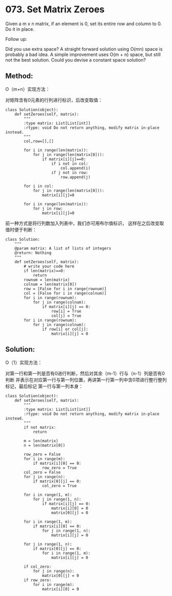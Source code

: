 # 073. Set Matrix Zeroes

Given a m x n matrix, if an element is 0, set its entire row and column to 0. Do it in place.


Follow up:

Did you use extra space?
A straight forward solution using O(mn) space is probably a bad idea.
A simple improvement uses O(m + n) space, but still not the best solution.
Could you devise a constant space solution?

## Method:
O（m+n）实现方法：

对矩阵含有0元素的行列进行标识，后改变取值：

    class Solution(object):
        def setZeroes(self, matrix):
            """
            :type matrix: List[List[int]]
            :rtype: void Do not return anything, modify matrix in-place instead.
            """
            col,row=[],[]
                    
            for i in range(len(matrix)):
                for j in range(len(matrix[0])):
                    if matrix[i][j]==0:
                        if i not in col:
                            col.append(i)
                        if j not in row:
                            row.append(j)
    
            for i in col:
                for j in range(len(matrix[0])):
                    matrix[i][j]=0
                    
            for i in range(len(matrix)):
                for j in row:
                    matrix[i][j]=0

前一种方式是将行列数加入列表中，我们亦可用布尔值标识，
这样在之后改变取值时便于判断：

    class Solution:
        """
        @param matrix: A list of lists of integers
        @return: Nothing
        """
        def setZeroes(self, matrix):
            # write your code here
            if len(matrix)==0:
                return
            rownum = len(matrix)
            colnum = len(matrix[0])
            row = [False for i in range(rownum)]
            col = [False for i in range(colnum)]
            for i in range(rownum):
                for j in range(colnum):
                    if matrix[i][j] == 0:
                        row[i] = True
                        col[j] = True
            for i in range(rownum):
                for j in range(colnum):
                    if row[i] or col[j]:
                        matrix[i][j] = 0
                        
## Solution:
O（1）实现方法：

对第一行和第一列是否有0进行判断，然后对其余（m-1）行与（n-1）列是否有0判断
并表示在对应第一行与第一列位置，再讲第一行第一列中含0项进行整行整列标记，最后标记
第一行与第一列本身：

    class Solution(object):
        def setZeroes(self, matrix):
            """
            :type matrix: List[List[int]]
            :rtype: void Do not return anything, modify matrix in-place instead.
            """
            if not matrix:
                return
            
            m = len(matrix)
            n = len(matrix[0])
    
            row_zero = False
            for i in range(m):
                if matrix[i][0] == 0:
                    row_zero = True
            col_zero = False
            for j in range(n):
                if matrix[0][j] == 0:
                    col_zero = True
    
            for i in range(1, m):
                for j in range(1, n):
                    if matrix[i][j] == 0:
                        matrix[i][0] = 0
                        matrix[0][j] = 0
    
            for i in range(1, m):
                if matrix[i][0] == 0:
                    for j in range(1, n):
                        matrix[i][j] = 0
    
            for j in range(1, n):
                if matrix[0][j] == 0:
                    for i in range(1, m):
                        matrix[i][j] = 0
    
            if col_zero:
                for j in range(n):
                    matrix[0][j] = 0
            if row_zero:
                for i in range(m):
                    matrix[i][0] = 0
